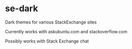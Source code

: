 # se-dark
Dark themes for various StackExchange sites

Currently works with askubuntu.com and stackoverflow.com

Possibly works with Stack Exchange chat
